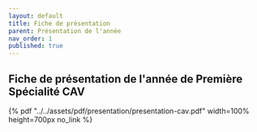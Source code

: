 ```yaml
---
layout: default
title: Fiche de présentation
parent: Présentation de l'année
nav_order: 1
published: true
---
```


## Fiche de présentation de l'année de Première Spécialité CAV
 
{% pdf "../../assets/pdf/presentation/presentation-cav.pdf" width=100% height=700px no_link %}
